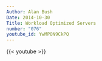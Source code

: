 ```yaml
---
Author: Alan Bush
Date: 2014-10-30
Title: Workload Optimized Servers
number: "076"
youtube_id: YwMPON9CkPQ
---
```


{{< youtube >}}
